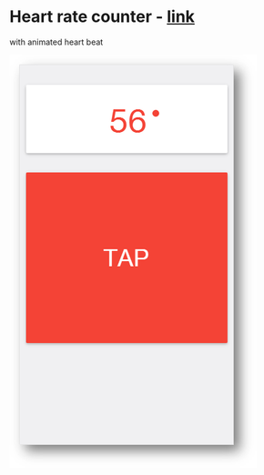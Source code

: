 # Heart rate counter - [link](https://amoshydra.github.io/Heart-rate-counter/)
with animated heart beat

![Image](https://raw.githubusercontent.com/amoshydra/Heart-rate-counter/master/screenshot.png)

